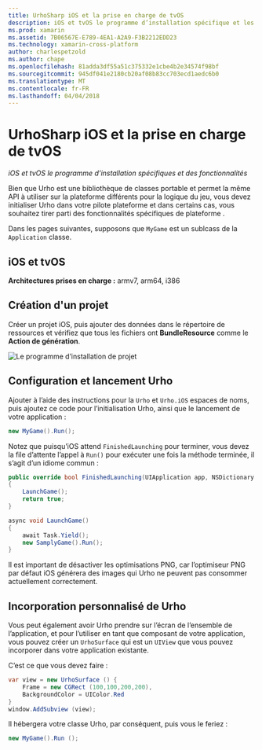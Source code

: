 ```yaml
---
title: UrhoSharp iOS et la prise en charge de tvOS
description: iOS et tvOS le programme d’installation spécifique et les fonctionnalités des UrhoSharp.
ms.prod: xamarin
ms.assetid: 7B06567E-E789-4EA1-A2A9-F3B2212EDD23
ms.technology: xamarin-cross-platform
author: charlespetzold
ms.author: chape
ms.openlocfilehash: 81adda3df55a51c375332e1cbe4b2e34574f98bf
ms.sourcegitcommit: 945df041e2180cb20af08b83cc703ecd1aedc6b0
ms.translationtype: MT
ms.contentlocale: fr-FR
ms.lasthandoff: 04/04/2018
---
```

# <a name="urhosharp-ios-and-tvos-support"></a>UrhoSharp iOS et la prise en charge de tvOS

_iOS et tvOS le programme d’installation spécifiques et des fonctionnalités_

Bien que Urho est une bibliothèque de classes portable et permet la même API à utiliser sur la plateforme différents pour la logique du jeu, vous devez initialiser Urho dans votre pilote plateforme et dans certains cas, vous souhaitez tirer parti des fonctionnalités spécifiques de plateforme .

Dans les pages suivantes, supposons que `MyGame` est un sublcass de la `Application` classe.

## <a name="ios-and-tvos"></a>iOS et tvOS

**Architectures prises en charge :** armv7, arm64, i386

## <a name="creating-a-project"></a>Création d'un projet

Créer un projet iOS, puis ajouter des données dans le répertoire de ressources et vérifiez que tous les fichiers ont **BundleResource** comme le **Action de génération**.

![Le programme d’installation de projet](ios-images/image-4.png "ajouter des données dans le répertoire de ressources")

## <a name="configuring-and-launching-urho"></a>Configuration et lancement Urho

Ajouter à l’aide des instructions pour la `Urho` et `Urho.iOS` espaces de noms, puis ajoutez ce code pour l’initialisation Urho, ainsi que le lancement de votre application :

```csharp
new MyGame().Run();
```

Notez que puisqu’iOS attend `FinishedLaunching` pour terminer, vous devez la file d’attente l’appel à `Run()` pour exécuter une fois la méthode terminée, il s’agit d’un idiome commun :

```csharp
public override bool FinishedLaunching(UIApplication app, NSDictionary options)
{
    LaunchGame();
    return true;
}

async void LaunchGame()
{
    await Task.Yield();
    new SamplyGame().Run();
}
```

Il est important de désactiver les optimisations PNG, car l’optimiseur PNG par défaut iOS générera des images qui Urho ne peuvent pas consommer actuellement correctement.

## <a name="custom-embedding-of-urho"></a>Incorporation personnalisé de Urho

Vous peut également avoir Urho prendre sur l’écran de l’ensemble de l’application, et pour l’utiliser en tant que composant de votre application, vous pouvez créer un `UrhoSurface` qui est un `UIView` que vous pouvez incorporer dans votre application existante.

C’est ce que vous devez faire :

```csharp
var view = new UrhoSurface () {
    Frame = new CGRect (100,100,200,200),
    BackgroundColor = UIColor.Red
}
window.AddSubview (view);
```

Il hébergera votre classe Urho, par conséquent, puis vous le feriez :

```csharp
new MyGame().Run ();
```

